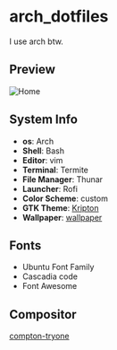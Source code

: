 # arch_dotfiles
I use arch btw.
## Preview 
![Home](https://github.com/a-akshay79/arch_dotfiles/blob/master/screens/home.png)

## System Info
* __os__: Arch
* __Shell__: Bash
* __Editor__: vim 
* __Terminal__: Termite
* __File Manager__: Thunar
* __Launcher__: Rofi
* __Color Scheme__: custom
* __GTK Theme__: [Kripton](https://www.gnome-look.org/p/1365372/)
* __Wallpaper__: [wallpaper](https://github.com/a-akshay79/arch_dotfiles/tree/master/wall)

## Fonts
* Ubuntu Font Family
* Cascadia code
* Font Awesome

## Compositor
[compton-tryone](https://aur.archlinux.org/packages/compton-tryone-git/)


